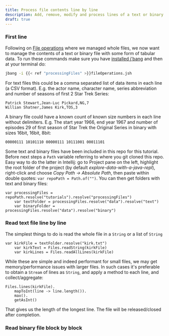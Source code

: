 ```yaml
---
title: Process file contents line by line
description: Add, remove, modify and process lines of a text or binary file with Java
draft: true
---
```


### First line

Following on [File operations](fileOperations.md) where we managed whole files, we now want to manage the contents of a
text or binary file with some form of tabular data.
To run these commands make sure you have [installed j'bang](https://github.com/maxandersen/jbang#installation) and then
at your terminal do:

```bash
jbang -i {{< ref "processingFiles" >}}fileOperations.jsh
```

For text files this could be a comma separated list of data items in each line (a CSV format). E.g. the actor name,
character name, series abbreviation and number of seasons of first 2 Star Trek Series:

```csv
Patrick Stewart,Jean-Luc Pickard,NG,7
Willian Shatner,James Kirk,TOS,3
```

A binary file could have a known count of known size numbers in each line without delimiters. E.g. The start year 1966,
end year 1967 and number of episodes 29 of first season of Star Trek the Original Series in binary with sizes 16bit,
16bit, 8bit:

```text
00000111 10101110 00000111 10111001 00011101
```

Some text and binary files have been included in this repo for this tutorial. Before next steps a `Path` variable
referring to where you git cloned this repo. Easy way to do the latter in Intellij: go to Project pane on the left,
highlight the root folder of the project (by default _explore-data-with-a-java-repl_), right-click and choose _Copy Path
-> Absolute Path_, then paste within double quotes: `var repoPath = Path.of("")`. You can then get folders with text and
binary files:

```jshelllanguage
var processingFiles = repoPath.resolve("tutorials").resolve("processingFiles")
    var textFolder = processingFiles.resolve("data").resolve("text")
    var binaryFolder = processingFiles.resolve("data").resolve("binary")
```

### Read text file line by line

The simplest things to do is read the whole file in a `String` or a list of `String`

```jshelllanguage
var kirkFile = textFolder.resolve("kirk.txt")
    var kirkText = Files.readString(kirkFile)
    var kirkLines = Files.readAllLines(kirkFile)
```

While these are simple and indeed performant for small files, we may get memory/performance issues with larger files. In
such cases it's preferable to obtain a `Stream` of lines as `String`, and apply a method to each line, and
collect/aggregate:

```jshelllanguage
Files.lines(kirkFile).
    mapToInt(line -> line.length()).
    max().
    getAsInt()
```

That gives us the length of the longest line. The file will be released/closed after completion.

### Read binary file block by block